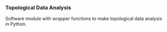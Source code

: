 ### Topological Data Analysis

Software module with wrapper functions to make topological data analysis in Python.

